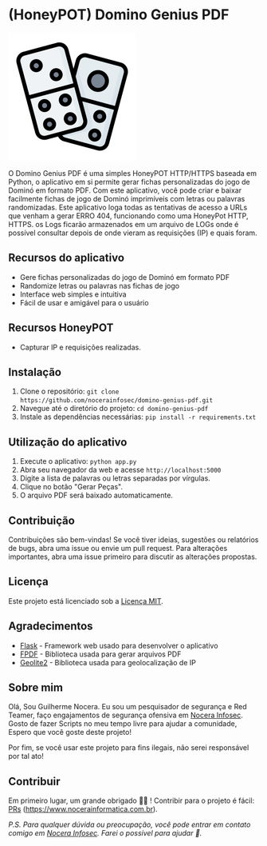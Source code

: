 # (HoneyPOT) Domino Genius PDF

![Logo do Domino Genius PDF](favicon.png)

O Domino Genius PDF é uma simples HoneyPOT HTTP/HTTPS baseada em Python, o aplicativo em si permite gerar fichas personalizadas do jogo de Dominó em formato PDF. Com este aplicativo, você pode criar e baixar facilmente fichas de jogo de Dominó imprimíveis com letras ou palavras randomizadas. Este aplicativo loga todas as tentativas de acesso a URLs que venham a gerar ERRO 404, funcionando como uma HoneyPot HTTP, HTTPS. os Logs ficarão armazenados em um arquivo de LOGs onde é possível consultar depois de onde vieram as requisições (IP) e quais foram.

## Recursos do aplicativo

- Gere fichas personalizadas do jogo de Dominó em formato PDF
- Randomize letras ou palavras nas fichas de jogo
- Interface web simples e intuitiva
- Fácil de usar e amigável para o usuário

## Recursos HoneyPOT
- Capturar IP e requisições realizadas.

## Instalação

1. Clone o repositório: `git clone https://github.com/nocerainfosec/domino-genius-pdf.git`
2. Navegue até o diretório do projeto: `cd domino-genius-pdf`
3. Instale as dependências necessárias: `pip install -r requirements.txt`

## Utilização do aplicativo

1. Execute o aplicativo: `python app.py`
2. Abra seu navegador da web e acesse `http://localhost:5000`
3. Digite a lista de palavras ou letras separadas por vírgulas.
4. Clique no botão "Gerar Peças".
5. O arquivo PDF será baixado automaticamente.

## Contribuição

Contribuições são bem-vindas! Se você tiver ideias, sugestões ou relatórios de bugs, abra uma issue ou envie um pull request. Para alterações importantes, abra uma issue primeiro para discutir as alterações propostas.

## Licença

Este projeto está licenciado sob a [Licença MIT](LICENSE).

## Agradecimentos

- [Flask](https://flask.palletsprojects.com/) - Framework web usado para desenvolver o aplicativo
- [FPDF](https://pyfpdf.readthedocs.io/) - Biblioteca usada para gerar arquivos PDF
- [Geolite2](https://pypi.org/project/GeoLite2/) - Biblioteca usada para geolocalização de IP


## Sobre mim
Olá, Sou Guilherme Nocera. Eu sou um pesquisador de segurança e Red Teamer, faço engajamentos de segurança ofensiva em [Nocera Infosec](https://www.nocerainformatica.com.br/). Gosto de fazer Scripts no meu tempo livre para ajudar a comunidade, Espero que você goste deste projeto!

Por fim, se você usar este projeto para fins ilegais, não serei responsável por tal ato!

## Contribuir
Em primeiro lugar, um grande obrigado 🙏🏻 ! Contribir para o projeto é fácil: [PRs](https://help.github.com/articles/about-pull-requests/) (https://www.nocerainformatica.com.br).

_P.S. Para qualquer dúvida ou preocupação, você pode entrar em contato comigo em  [Nocera Infosec](https://nocerainformatica.com.br). Farei o possível para ajudar 🙏._
